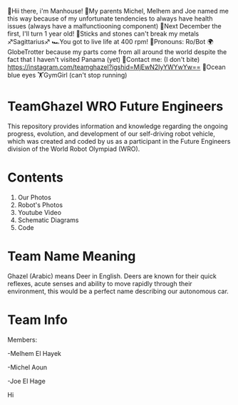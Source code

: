 👋Hii there, i'm Manhouse!
🤧My parents Michel, Melhem and Joe named me this way because of my unfortunate tendencies to always have health issues (always have a malfunctiooning component)
🎂Next December the first, I'll turn 1 year old!
💪Sticks and stones can't break my metals
♐Sagittarius♐
🏎You got to live life at 400 rpm!
🤖Pronouns: Ro/Bot
🌍GlobeTrotter because my parts come from all around the world despite the fact that I haven't visited Panama (yet)
🤙Contact me: (I don't bite) https://instagram.com/teamghazel?igshid=MjEwN2IyYWYwYw==
🌊Ocean blue eyes
🏋GymGirl (can't stop running)
















# TeamGhazel WRO Future Engineers


This repository provides information and knowledge regarding the ongoing progress, evolution, and development of our self-driving robot vehicle, which was created and coded by us as a participant in the Future Engineers division of the World Robot Olympiad (WRO).

# Contents


1. Our Photos
2. Robot's Photos
3. Youtube Video
4. Schematic Diagrams
5. Code

# Team Name Meaning


Ghazel (Arabic) means Deer in English.  Deers are known for their quick reflexes, acute senses and ability to move rapidly through their environment, this would be a perfect name describing our autonomous car.

# Team Info


Members:

-Melhem El Hayek                                                                                                                                      

-Michel Aoun

-Joe El Hage

Hi



